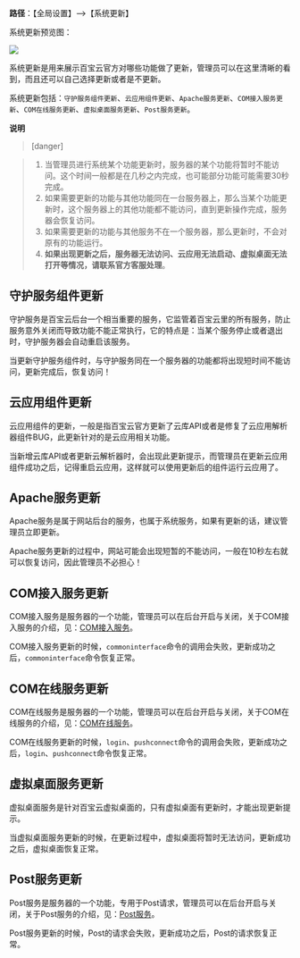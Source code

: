**路径**：【全局设置】-->【系统更新】

系统更新预览图：

![](http://docfiles.baibaoyun.com/FkIVy5ryHK0v2-LmgOWmNmZycbBh)

系统更新是用来展示百宝云官方对哪些功能做了更新，管理员可以在这里清晰的看到，而且还可以自己选择更新或者是不更新。

系统更新包括：`守护服务组件更新`、`云应用组件更新`、`Apache服务更新`、`COM接入服务更新`、`COM在线服务更新`、`虚拟桌面服务更新`、`Post服务更新`。

**说明**

>[danger] 

>1. 当管理员进行系统某个功能更新时，服务器的某个功能将暂时不能访问。这个时间一般都是在几秒之内完成，也可能部分功能可能需要30秒完成。
>1. 如果需要更新的功能与其他功能同在一台服务器上，那么当某个功能更新时，这个服务器上的其他功能都不能访问，直到更新操作完成，服务器会恢复访问。
>1. 如果需要更新的功能与其他服务不在一个服务器，那么更新时，不会对原有的功能运行。
>1. **如果出现更新之后，服务器无法访问、云应用无法启动、虚拟桌面无法打开等情况，请联系官方客服处理**。

## 守护服务组件更新
守护服务是百宝云后台一个相当重要的服务，它监管着百宝云里的所有服务，防止服务意外关闭而导致功能不能正常执行，它的特点是：当某个服务停止或者退出时，守护服务器会自动重启该服务。

当更新守护服务组件时，与守护服务同在一个服务器的功能都将出现短时间不能访问，更新完成后，恢复访问！

## 云应用组件更新
云应用组件的更新，一般是指百宝云官方更新了云库API或者是修复了云应用解析器组件BUG，此更新针对的是云应用相关功能。

当新增云库API或者更新云解析器时，会出现此更新提示，而管理员在更新云应用组件成功之后，记得重启云应用，这样就可以使用更新后的组件运行云应用了。


## Apache服务更新
Apache服务是属于网站后台的服务，也属于系统服务，如果有更新的话，建议管理员立即更新。

Apache服务更新的过程中，网站可能会出现短暂的不能访问，一般在10秒左右就可以恢复访问，因此管理员不必担心！


## COM接入服务更新
COM接入服务是服务器的一个功能，管理员可以在后台开启与关闭，关于COM接入服务的介绍，见：[COM接入服务](COM接入服务.md)。

COM接入服务更新的时候，`commoninterface`命令的调用会失败，更新成功之后，`commoninterface`命令恢复正常。


## COM在线服务更新
COM在线服务是服务器的一个功能，管理员可以在后台开启与关闭，关于COM在线服务的介绍，见：[COM在线服务](COM在线服务.md)。

COM在线服务更新的时候，`login`、`pushconnect`命令的调用会失败，更新成功之后，`login`、`pushconnect`命令恢复正常。


## 虚拟桌面服务更新
虚拟桌面服务是针对百宝云虚拟桌面的，只有虚拟桌面有更新时，才能出现更新提示。

当虚拟桌面服务更新的时候，在更新过程中，虚拟桌面将暂时无法访问，更新成功之后，虚拟桌面恢复正常。


## Post服务更新
Post服务是服务器的一个功能，专用于Post请求，管理员可以在后台开启与关闭，关于Post服务的介绍，见：[Post服务](https://doc.baibaoyun.com/backend/10328)。

Post服务更新的时候，Post的请求会失败，更新成功之后，Post的请求恢复正常。

